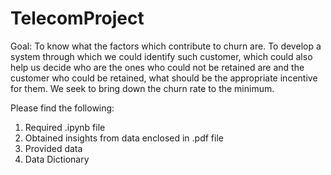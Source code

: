 # TelecomProject
Goal: To know what the factors which contribute to churn are. To develop a system through which we could identify such customer, which could also help us decide who are the ones who could not be retained are and the customer who could be retained, what should be the appropriate incentive for them. We seek to bring down the churn rate to the minimum.

Please find the following:
1. Required .ipynb file
2. Obtained insights from data enclosed in .pdf file
3. Provided data
4. Data Dictionary
